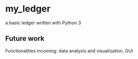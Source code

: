 # my_ledger  
a basic ledger written with Python 3   

## Future work
Functionalities incoming: data analysis and visualization, GUI
